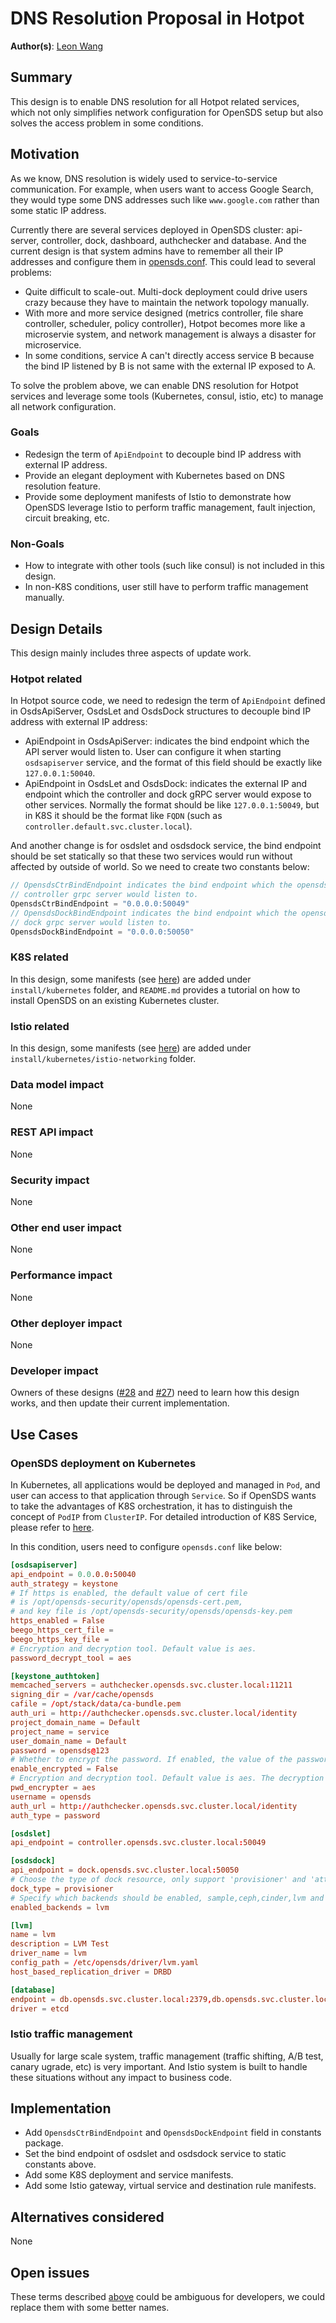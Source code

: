 # DNS Resolution Proposal in Hotpot

**Author(s)**: [Leon Wang](https://github.com/leonwanghui)

## Summary

This design is to enable DNS resolution for all Hotpot related services, which
not only simplifies network configuration for OpenSDS setup but also solves
the access problem in some conditions.

## Motivation

As we know, DNS resolution is widely used to service-to-service communication.
For example, when users want to access Google Search, they would type some
DNS addresses such like `www.google.com` rather than some static IP address.

Currently there are several services deployed in OpenSDS cluster: api-server,
controller, dock, dashboard, authchecker and database. And the current design is
that system admins have to remember all their IP addresses and configure them
in [opensds.conf](https://github.com/opensds/opensds/blob/master/examples/opensds.conf#L16).
This could lead to several problems:
* Quite difficult to scale-out. Multi-dock deployment could drive users crazy
because they have to maintain the network topology manually.
* With more and more service designed (metrics controller, file share controller,
scheduler, policy controller), Hotpot becomes more like a microservie system,
and network management is always a disaster for microservice.
* In some conditions, service A can't directly access service B because the bind
IP listened by B is not same with the external IP exposed to A.

To solve the problem above, we can enable DNS resolution for Hotpot services and
leverage some tools (Kubernetes, consul, istio, etc) to manage all network
configuration.

### Goals

* Redesign the term of `ApiEndpoint` to decouple bind IP address with external
IP address.
* Provide an elegant deployment with Kubernetes based on DNS resolution feature.
* Provide some deployment manifests of Istio to demonstrate how OpenSDS leverage
Istio to perform traffic management, fault injection, circuit breaking, etc.

### Non-Goals

* How to integrate with other tools (such like consul) is not included in this
design.
* In non-K8S conditions, user still have to perform traffic management manually.

## Design Details

This design mainly includes three aspects of update work.

### Hotpot related
In Hotpot source code, we need to redesign the term of `ApiEndpoint` defined in
OsdsApiServer, OsdsLet and OsdsDock structures to decouple bind IP address with
external IP address:
* ApiEndpoint in OsdsApiServer: indicates the bind endpoint which the API server
would listen to. User can configure it when starting `osdsapiserver` service, and
the format of this field should be exactly like `127.0.0.1:50040`.
* ApiEndpoint in OsdsLet and OsdsDock: indicates the external IP and endpoint
which the controller and dock gRPC server would expose to other services. Normally
the format should be like `127.0.0.1:50049`, but in K8S it should be the format
like `FQDN` (such as `controller.default.svc.cluster.local`).

And another change is for osdslet and osdsdock service, the bind endpoint should
be set statically so that these two services would run without affected by outside
of world. So we need to create two constants below:
```go
// OpensdsCtrBindEndpoint indicates the bind endpoint which the opensds
// controller grpc server would listen to.
OpensdsCtrBindEndpoint = "0.0.0.0:50049"
// OpensdsDockBindEndpoint indicates the bind endpoint which the opensds
// dock grpc server would listen to.
OpensdsDockBindEndpoint = "0.0.0.0:50050"
```

### K8S related
In this design, some manifests (see [here](https://github.com/opensds/opensds/tree/18c9088053bd99aa363182cbc582e2e232361a74/install/kubernetes)) are added under `install/kubernetes` folder, and `README.md`
provides a tutorial on how to install OpenSDS on an existing Kubernetes cluster.

### Istio related
In this design, some manifests (see [here](https://github.com/opensds/opensds/tree/18c9088053bd99aa363182cbc582e2e232361a74/install/kubernetes/istio-networking)) are added under `install/kubernetes/istio-networking`
folder.

### Data model impact

None

### REST API impact

None

### Security impact

None

### Other end user impact

None

### Performance impact

None

### Other deployer impact

None

### Developer impact

Owners of these designs ([#28](https://github.com/opensds/design-specs/pull/28)
and [#27](https://github.com/opensds/design-specs/pull/27)) need to learn how
this design works, and then update their current implementation. 

## Use Cases

### OpenSDS deployment on Kubernetes
In Kubernetes, all applications would be deployed and managed in `Pod`, and user
can access to that application through `Service`. So if OpenSDS wants to take
the advantages of K8S orchestration, it has to distinguish the concept of `PodIP`
from `ClusterIP`. For detailed introduction of K8S Service, please refer to
[here](https://kubernetes.io/docs/concepts/services-networking/service/).

In this condition, users need to configure `opensds.conf` like below:
```conf
[osdsapiserver]
api_endpoint = 0.0.0.0:50040
auth_strategy = keystone
# If https is enabled, the default value of cert file
# is /opt/opensds-security/opensds/opensds-cert.pem,
# and key file is /opt/opensds-security/opensds/opensds-key.pem
https_enabled = False
beego_https_cert_file =
beego_https_key_file =
# Encryption and decryption tool. Default value is aes.
password_decrypt_tool = aes

[keystone_authtoken]
memcached_servers = authchecker.opensds.svc.cluster.local:11211
signing_dir = /var/cache/opensds
cafile = /opt/stack/data/ca-bundle.pem
auth_uri = http://authchecker.opensds.svc.cluster.local/identity
project_domain_name = Default
project_name = service
user_domain_name = Default
password = opensds@123
# Whether to encrypt the password. If enabled, the value of the password must be ciphertext.
enable_encrypted = False
# Encryption and decryption tool. Default value is aes. The decryption tool can only decrypt the corresponding ciphertext.
pwd_encrypter = aes
username = opensds
auth_url = http://authchecker.opensds.svc.cluster.local/identity
auth_type = password

[osdslet]
api_endpoint = controller.opensds.svc.cluster.local:50049

[osdsdock]
api_endpoint = dock.opensds.svc.cluster.local:50050
# Choose the type of dock resource, only support 'provisioner' and 'attacher'.
dock_type = provisioner
# Specify which backends should be enabled, sample,ceph,cinder,lvm and so on.
enabled_backends = lvm

[lvm]
name = lvm
description = LVM Test
driver_name = lvm
config_path = /etc/opensds/driver/lvm.yaml
host_based_replication_driver = DRBD

[database]
endpoint = db.opensds.svc.cluster.local:2379,db.opensds.svc.cluster.local:2380
driver = etcd
```

### Istio traffic management
Usually for large scale system, traffic management (traffic shifting, A/B test,
canary ugrade, etc) is very important. And Istio system is built to handle these
situations without any impact to business code.

## Implementation

* Add `OpensdsCtrBindEndpoint` and `OpensdsDockEndpoint` field in constants package.
* Set the bind endpoint of osdslet and osdsdock service to static constants above.
* Add some K8S deployment and service manifests.
* Add some Istio gateway, virtual service and destination rule manifests.

## Alternatives considered

None

## Open issues

These terms described [above](#design-details) could be ambiguous for developers,
we could replace them with some better names.
